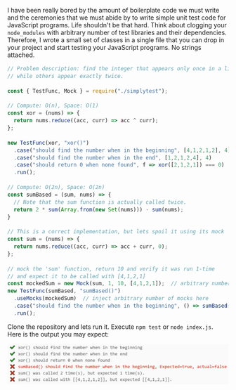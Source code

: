 I have been really bored by the amount of boilerplate code we must write and the ceremonies that we must abide by to write simple unit test code for JavaScript programs. Life shouldn't be that hard. Think about clogging your `node_modules` with arbitrary number of test libraries and their dependencies. Therefore, I wrote a small set of classes in a single file that you can drop in your project and start testing your JavaScript programs. No strings attached.

```javascript
// Problem description: find the integer that appears only once in a list in linear time 
// while others appear exactly twice.

const { TestFunc, Mock } = require("./simplytest");

// Compute: O(n), Space: O(1)
const xor = (nums) => {
  return nums.reduce((acc, curr) => acc ^ curr);
};

new TestFunc(xor, "xor()")
  .case("should find the number when in the beginning", [4,1,2,1,2], 4)
  .case("should find the number when in the end", [1,2,1,2,4], 4)
  .case("should return 0 when none found", f => xor([2,1,2,1]) === 0)
  .run();

// Compute: O(2n), Space: O(2n)
const sumBased = (sum, nums) => {
  // Note that the sum function is actually called twice.
  return 2 * sum(Array.from(new Set(nums))) - sum(nums);
}

// This is a correct implementation, but lets spoil it using its mock
const sum = (nums) => {
  return nums.reduce((acc, curr) => acc + curr, 0);
};

// mock the 'sum' function, return 10 and verify it was run 1-time
// and expect it to be called with [4,1,2,1]
const mockedSum = new Mock(sum, 1, 10, [4,1,2,1]);	// arbitrary number of parameters
new TestFunc(sumBased, "sumBased()")
  .useMocks(mockedSum)	// inject arbitrary number of mocks here
  .case("should find the number when in the beginning", () => sumBased(mockedSum.instance, [4,1,2,1,2]) === 4)
  .run();
```

Clone the repository and lets run it. Execute `npm test` or `node index.js`. Here is the output you may expect:

![Output](https://raw.githubusercontent.com/tsaqib/simplytest/master/images/screenshot.png)
